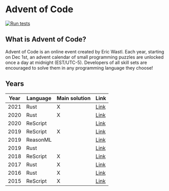 # Advent of Code

[![Run tests](https://github.com/believer/advent-of-code/workflows/Run%20tests/badge.svg)](https://github.com/believer/advent-of-code/actions?query=workflow%3A%22Run+tests%22)

## What is Advent of Code?

Advent of Code is an online event created by Eric Wastl. Each year, starting on Dec 1st, an advent calendar of small programming puzzles are unlocked once a day at midnight (EST/UTC-5). Developers of all skill sets are encouraged to solve them in any programming language they choose!

## Years

| Year | Language | Main solution | Link                   |
| ---- | -------- | ------------- | ---------------------- |
| 2021 | Rust     | X             | [Link](/rust/2021)     |
| 2020 | Rust     | X             | [Link](/rust/2020)     |
| 2020 | ReScript |               | [Link](/rescript/2020) |
| 2019 | ReScript | X             | [Link](/rescript/2019) |
| 2019 | ReasonML |               | [Link](/reasonml/2019) |
| 2019 | Rust     |               | [Link](/rust/2019)     |
| 2018 | ReScript | X             | [Link](/rescript/2018) |
| 2017 | Rust     | X             | [Link](/rust/2017)     |
| 2016 | Rust     | X             | [Link](/rust/2016)     |
| 2015 | ReScript | X             | [Link](/rescript/2015) |
